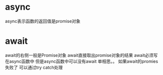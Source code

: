 # async
async表示函数的返回值是promise对象


# await
await的右侧一般是Promise对象 
await直接取出promise对象的结果
await必须写在async函数中 但是async函数中可以没有await 单相思。。
如果await的promies失败了 可以通过try catch处理
